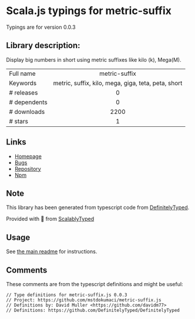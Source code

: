 
# Scala.js typings for metric-suffix

Typings are for version 0.0.3

## Library description:
Display big numbers in short using metric suffixes like kilo (k), Mega(M).

|                    |                 |
| ------------------ | :-------------: |
| Full name          | metric-suffix |
| Keywords           | metric, suffix, kilo, mega, giga, teta, peta, short |
| # releases         | 0 |
| # dependents       | 0 |
| # downloads        | 2200 |
| # stars            | 1 |

## Links
- [Homepage](https://github.com/mstdokumaci/metric-suffix.js)
- [Bugs](https://github.com/mstdokumaci/metric-suffix.js/issues)
- [Repository](https://github.com/mstdokumaci/metric-suffix.js)
- [Npm](https://www.npmjs.com/package/metric-suffix)
    


## Note
This library has been generated from typescript code from [DefinitelyTyped](https://definitelytyped.org).

Provided with :purple_heart: from [ScalablyTyped](https://github.com/oyvindberg/ScalablyTyped)

## Usage
See [the main readme](../../readme.md) for instructions.

## Comments

These comments are from the typescript definitions and might be useful:
```
// Type definitions for metric-suffix.js 0.0.3
// Project: https://github.com/mstdokumaci/metric-suffix.js
// Definitions by: David Muller <https://github.com/davidm77>
// Definitions: https://github.com/DefinitelyTyped/DefinitelyTyped

```

